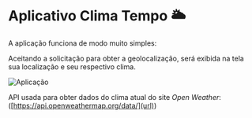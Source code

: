 # Aplicativo Clima Tempo 🌥

A aplicação funciona de modo muito simples:

Aceitando a solicitação para obter a geolocalização, será exibida na tela sua localização e seu respectivo clima.

![Aplicação](https://user-images.githubusercontent.com/66505477/112190931-3f8de400-8be4-11eb-85b4-f1574ea47201.JPG)

API usada para obter dados do clima atual do site _Open Weather_: ([https://api.openweathermap.org/data/](url))
